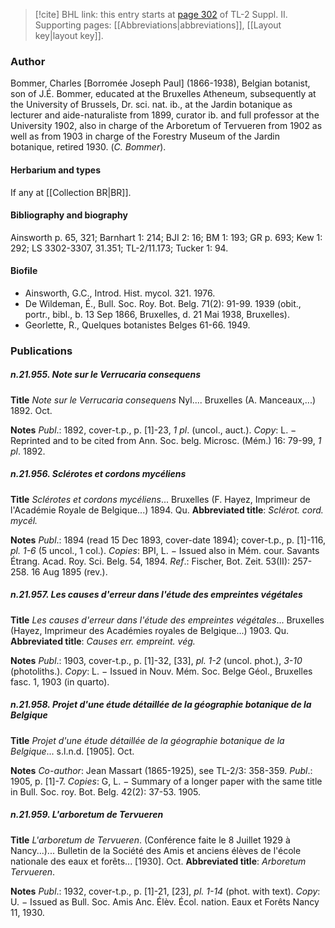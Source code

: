 > [!cite] BHL link: this entry starts at [page 302](https://www.biodiversitylibrary.org/item/103859#page/312/mode/1up) of TL-2 Suppl. II.
> Supporting pages: [[Abbreviations|abbreviations]], [[Layout key|layout key]].

### Author

Bommer, Charles \[Borromée Joseph Paul\] (1866-1938), Belgian botanist, son of J.É. Bommer, educated at the Bruxelles Atheneum, subsequently at the University of Brussels, Dr. sci. nat. ib., at the Jardin botanique as lecturer and aide-naturaliste from 1899, curator ib. and full professor at the University 1902, also in charge of the Arboretum of Tervueren from 1902 as well as from 1903 in charge of the Forestry Museum of the Jardin botanique, retired 1930. (*C. Bommer*).

#### Herbarium and types

If any at [[Collection BR|BR]].

#### Bibliography and biography

Ainsworth p. 65, 321; Barnhart 1: 214; BJI 2: 16; BM 1: 193; GR p. 693; Kew 1: 292; LS 3302-3307, 31.351; TL-2/11.173; Tucker 1: 94.

#### Biofile

- Ainsworth, G.C., Introd. Hist. mycol. 321. 1976.
- De Wildeman, É., Bull. Soc. Roy. Bot. Belg. 71(2): 91-99. 1939 (obit., portr., bibl., b. 13 Sep 1866, Bruxelles, d. 21 Mai 1938, Bruxelles).
- Georlette, R., Quelques botanistes Belges 61-66. 1949.

### Publications

##### n.21.955. Note sur le Verrucaria consequens

**Title**
*Note sur le Verrucaria consequens* Nyl.... Bruxelles (A. Manceaux,...) 1892. Oct.

**Notes**
*Publ*.: 1892, cover-t.p., p. \[1\]-23, *1 pl*. (uncol., auct.). *Copy*: L. − Reprinted and to be cited from Ann. Soc. belg. Microsc. (Mém.) 16: 79-99, *1 pl*. 1892.

##### n.21.956. Sclérotes et cordons mycéliens

**Title**
*Sclérotes et cordons mycéliens*... Bruxelles (F. Hayez, Imprimeur de l'Académie Royale de Belgique...) 1894. Qu.
**Abbreviated title**: *Sclérot. cord. mycél.*

**Notes**
*Publ*.: 1894 (read 15 Dec 1893, cover-date 1894); cover-t.p., p. \[1\]-116, *pl. 1-6* (5 uncol., 1 col.).
*Copies*: BPI, L. − Issued also in Mém. cour. Savants Étrang. Acad. Roy. Sci. Belg. 54, 1894.
*Ref*.: Fischer, Bot. Zeit. 53(II): 257-258. 16 Aug 1895 (rev.).

##### n.21.957. Les causes d'erreur dans l'étude des empreintes végétales

**Title**
*Les causes d'erreur dans l'étude des empreintes végétales*... Bruxelles (Hayez, Imprimeur des Académies royales de Belgique...) 1903. Qu.
**Abbreviated title**: *Causes err. empreint. vég.*

**Notes**
*Publ*.: 1903, cover-t.p., p. \[1\]-32, \[33\], *pl. 1-2* (uncol. phot.), *3-10* (photoliths.). *Copy*: L. − Issued in Nouv. Mém. Soc. Belge Géol., Bruxelles fasc. 1, 1903 (in quarto).

##### n.21.958. Projet d'une étude détaillée de la géographie botanique de la Belgique

**Title**
*Projet d'une étude détaillée de la géographie botanique de la Belgique*... s.l.n.d. \[1905\]. Oct.

**Notes**
*Co-author*: Jean Massart (1865-1925), see TL-2/3: 358-359.
*Publ*.: 1905, p. \[1\]-7. *Copies*: G, L. − Summary of a longer paper with the same title in Bull. Soc. roy. Bot. Belg. 42(2): 37-53. 1905.

##### n.21.959. L'arboretum de Tervueren

**Title**
*L'arboretum de Tervueren*. (Conférence faite le 8 Juillet 1929 à Nancy...)... Bulletin de la Société des Amis et anciens élèves de l'école nationale des eaux et forêts... \[1930\]. Oct.
**Abbreviated title**: *Arboretum Tervueren*.

**Notes**
*Publ*.: 1932, cover-t.p., p. \[1\]-21, \[23\], *pl. 1-14* (phot. with text). *Copy*: U. − Issued as Bull. Soc. Amis Anc. Élèv. Écol. nation. Eaux et Forêts Nancy 11, 1930.

